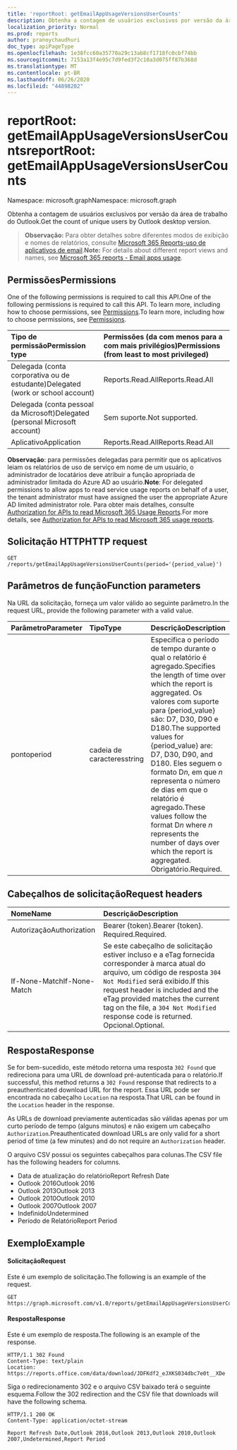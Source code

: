```yaml
---
title: 'reportRoot: getEmailAppUsageVersionsUserCounts'
description: Obtenha a contagem de usuários exclusivos por versão da área de trabalho do Outlook.
localization_priority: Normal
ms.prod: reports
author: pranoychaudhuri
doc_type: apiPageType
ms.openlocfilehash: 1e38fcc60a35770a29c13ab8cf1718fc0cbf74bb
ms.sourcegitcommit: 7153a13f4e95c7d9fed3f2c10a3d075ff87b368d
ms.translationtype: MT
ms.contentlocale: pt-BR
ms.lasthandoff: 06/26/2020
ms.locfileid: "44898202"
---
```

# <a name="reportroot-getemailappusageversionsusercounts"></a><span data-ttu-id="80184-103">reportRoot: getEmailAppUsageVersionsUserCounts</span><span class="sxs-lookup"><span data-stu-id="80184-103">reportRoot: getEmailAppUsageVersionsUserCounts</span></span>

<span data-ttu-id="80184-104">Namespace: microsoft.graph</span><span class="sxs-lookup"><span data-stu-id="80184-104">Namespace: microsoft.graph</span></span>

<span data-ttu-id="80184-105">Obtenha a contagem de usuários exclusivos por versão da área de trabalho do Outlook.</span><span class="sxs-lookup"><span data-stu-id="80184-105">Get the count of unique users by Outlook desktop version.</span></span>

> <span data-ttu-id="80184-106">**Observação:** Para obter detalhes sobre diferentes modos de exibição e nomes de relatórios, consulte [Microsoft 365 Reports-uso de aplicativos de email](https://support.office.com/client/Email-apps-usage-c2ce12a2-934f-4dd4-ba65-49b02be4703d).</span><span class="sxs-lookup"><span data-stu-id="80184-106">**Note:** For details about different report views and names, see [Microsoft 365 reports - Email apps usage](https://support.office.com/client/Email-apps-usage-c2ce12a2-934f-4dd4-ba65-49b02be4703d).</span></span>

## <a name="permissions"></a><span data-ttu-id="80184-107">Permissões</span><span class="sxs-lookup"><span data-stu-id="80184-107">Permissions</span></span>

<span data-ttu-id="80184-108">One of the following permissions is required to call this API.</span><span class="sxs-lookup"><span data-stu-id="80184-108">One of the following permissions is required to call this API.</span></span> <span data-ttu-id="80184-109">To learn more, including how to choose permissions, see [Permissions](/graph/permissions-reference).</span><span class="sxs-lookup"><span data-stu-id="80184-109">To learn more, including how to choose permissions, see [Permissions](/graph/permissions-reference).</span></span>

| <span data-ttu-id="80184-110">Tipo de permissão</span><span class="sxs-lookup"><span data-stu-id="80184-110">Permission type</span></span>                        | <span data-ttu-id="80184-111">Permissões (da com menos para a com mais privilégios)</span><span class="sxs-lookup"><span data-stu-id="80184-111">Permissions (from least to most privileged)</span></span> |
| :------------------------------------- | :--------------------------------------- |
| <span data-ttu-id="80184-112">Delegada (conta corporativa ou de estudante)</span><span class="sxs-lookup"><span data-stu-id="80184-112">Delegated (work or school account)</span></span>     | <span data-ttu-id="80184-113">Reports.Read.All</span><span class="sxs-lookup"><span data-stu-id="80184-113">Reports.Read.All</span></span>                         |
| <span data-ttu-id="80184-114">Delegada (conta pessoal da Microsoft)</span><span class="sxs-lookup"><span data-stu-id="80184-114">Delegated (personal Microsoft account)</span></span> | <span data-ttu-id="80184-115">Sem suporte.</span><span class="sxs-lookup"><span data-stu-id="80184-115">Not supported.</span></span>                           |
| <span data-ttu-id="80184-116">Aplicativo</span><span class="sxs-lookup"><span data-stu-id="80184-116">Application</span></span>                            | <span data-ttu-id="80184-117">Reports.Read.All</span><span class="sxs-lookup"><span data-stu-id="80184-117">Reports.Read.All</span></span>                         |

<span data-ttu-id="80184-118">**Observação**: para permissões delegadas para permitir que os aplicativos leiam os relatórios de uso de serviço em nome de um usuário, o administrador de locatários deve atribuir a função apropriada de administrador limitada do Azure AD ao usuário.</span><span class="sxs-lookup"><span data-stu-id="80184-118">**Note**: For delegated permissions to allow apps to read service usage reports on behalf of a user, the tenant administrator must have assigned the user the appropriate Azure AD limited administrator role.</span></span> <span data-ttu-id="80184-119">Para obter mais detalhes, consulte [Authorization for APIs to read Microsoft 365 Usage Reports](/graph/reportroot-authorization).</span><span class="sxs-lookup"><span data-stu-id="80184-119">For more details, see [Authorization for APIs to read Microsoft 365 usage reports](/graph/reportroot-authorization).</span></span>

## <a name="http-request"></a><span data-ttu-id="80184-120">Solicitação HTTP</span><span class="sxs-lookup"><span data-stu-id="80184-120">HTTP request</span></span>


<!-- { "blockType": "ignored" } --> 

```http
GET /reports/getEmailAppUsageVersionsUserCounts(period='{period_value}')
```

## <a name="function-parameters"></a><span data-ttu-id="80184-121">Parâmetros de função</span><span class="sxs-lookup"><span data-stu-id="80184-121">Function parameters</span></span>

<span data-ttu-id="80184-122">Na URL da solicitação, forneça um valor válido ao seguinte parâmetro.</span><span class="sxs-lookup"><span data-stu-id="80184-122">In the request URL, provide the following parameter with a valid value.</span></span>

| <span data-ttu-id="80184-123">Parâmetro</span><span class="sxs-lookup"><span data-stu-id="80184-123">Parameter</span></span> | <span data-ttu-id="80184-124">Tipo</span><span class="sxs-lookup"><span data-stu-id="80184-124">Type</span></span>   | <span data-ttu-id="80184-125">Descrição</span><span class="sxs-lookup"><span data-stu-id="80184-125">Description</span></span>                              |
| :-------- | :----- | :--------------------------------------- |
| <span data-ttu-id="80184-126">ponto</span><span class="sxs-lookup"><span data-stu-id="80184-126">period</span></span>    | <span data-ttu-id="80184-127">cadeia de caracteres</span><span class="sxs-lookup"><span data-stu-id="80184-127">string</span></span> | <span data-ttu-id="80184-128">Especifica o período de tempo durante o qual o relatório é agregado.</span><span class="sxs-lookup"><span data-stu-id="80184-128">Specifies the length of time over which the report is aggregated.</span></span> <span data-ttu-id="80184-129">Os valores com suporte para {period_value} são: D7, D30, D90 e D180.</span><span class="sxs-lookup"><span data-stu-id="80184-129">The supported values for {period_value} are: D7, D30, D90, and D180.</span></span> <span data-ttu-id="80184-130">Eles seguem o formato D*n*, em que *n* representa o número de dias em que o relatório é agregado.</span><span class="sxs-lookup"><span data-stu-id="80184-130">These values follow the format D*n* where *n* represents the number of days over which the report is aggregated.</span></span> <span data-ttu-id="80184-131">Obrigatório.</span><span class="sxs-lookup"><span data-stu-id="80184-131">Required.</span></span> |

## <a name="request-headers"></a><span data-ttu-id="80184-132">Cabeçalhos de solicitação</span><span class="sxs-lookup"><span data-stu-id="80184-132">Request headers</span></span>

| <span data-ttu-id="80184-133">Nome</span><span class="sxs-lookup"><span data-stu-id="80184-133">Name</span></span>          | <span data-ttu-id="80184-134">Descrição</span><span class="sxs-lookup"><span data-stu-id="80184-134">Description</span></span>                              |
| :------------ | :--------------------------------------- |
| <span data-ttu-id="80184-135">Autorização</span><span class="sxs-lookup"><span data-stu-id="80184-135">Authorization</span></span> | <span data-ttu-id="80184-136">Bearer {token}.</span><span class="sxs-lookup"><span data-stu-id="80184-136">Bearer {token}.</span></span> <span data-ttu-id="80184-137">Required.</span><span class="sxs-lookup"><span data-stu-id="80184-137">Required.</span></span>                |
| <span data-ttu-id="80184-138">If-None-Match</span><span class="sxs-lookup"><span data-stu-id="80184-138">If-None-Match</span></span> | <span data-ttu-id="80184-139">Se este cabeçalho de solicitação estiver incluso e a eTag fornecida corresponder à marca atual do arquivo, um código de resposta `304 Not Modified` será exibido.</span><span class="sxs-lookup"><span data-stu-id="80184-139">If this request header is included and the eTag provided matches the current tag on the file, a `304 Not Modified` response code is returned.</span></span> <span data-ttu-id="80184-140">Opcional.</span><span class="sxs-lookup"><span data-stu-id="80184-140">Optional.</span></span> |

## <a name="response"></a><span data-ttu-id="80184-141">Resposta</span><span class="sxs-lookup"><span data-stu-id="80184-141">Response</span></span>

<span data-ttu-id="80184-142">Se for bem-sucedido, este método retorna uma resposta `302 Found` que redireciona para uma URL de download pré-autenticada para o relatório.</span><span class="sxs-lookup"><span data-stu-id="80184-142">If successful, this method returns a `302 Found` response that redirects to a preauthenticated download URL for the report.</span></span> <span data-ttu-id="80184-143">Essa URL pode ser encontrada no cabeçalho `Location` na resposta.</span><span class="sxs-lookup"><span data-stu-id="80184-143">That URL can be found in the `Location` header in the response.</span></span>

<span data-ttu-id="80184-144">As URLs de download previamente autenticadas são válidas apenas por um curto período de tempo (alguns minutos) e não exigem um cabeçalho `Authorization`.</span><span class="sxs-lookup"><span data-stu-id="80184-144">Preauthenticated download URLs are only valid for a short period of time (a few minutes) and do not require an `Authorization` header.</span></span>

<span data-ttu-id="80184-145">O arquivo CSV possui os seguintes cabeçalhos para colunas.</span><span class="sxs-lookup"><span data-stu-id="80184-145">The CSV file has the following headers for columns.</span></span>

- <span data-ttu-id="80184-146">Data de atualização do relatório</span><span class="sxs-lookup"><span data-stu-id="80184-146">Report Refresh Date</span></span>
- <span data-ttu-id="80184-147">Outlook 2016</span><span class="sxs-lookup"><span data-stu-id="80184-147">Outlook 2016</span></span>
- <span data-ttu-id="80184-148">Outlook 2013</span><span class="sxs-lookup"><span data-stu-id="80184-148">Outlook 2013</span></span>
- <span data-ttu-id="80184-149">Outlook 2010</span><span class="sxs-lookup"><span data-stu-id="80184-149">Outlook 2010</span></span>
- <span data-ttu-id="80184-150">Outlook 2007</span><span class="sxs-lookup"><span data-stu-id="80184-150">Outlook 2007</span></span>
- <span data-ttu-id="80184-151">Indefinido</span><span class="sxs-lookup"><span data-stu-id="80184-151">Undetermined</span></span>
- <span data-ttu-id="80184-152">Período de Relatório</span><span class="sxs-lookup"><span data-stu-id="80184-152">Report Period</span></span>

## <a name="example"></a><span data-ttu-id="80184-153">Exemplo</span><span class="sxs-lookup"><span data-stu-id="80184-153">Example</span></span>

#### <a name="request"></a><span data-ttu-id="80184-154">Solicitação</span><span class="sxs-lookup"><span data-stu-id="80184-154">Request</span></span>

<span data-ttu-id="80184-155">Este é um exemplo de solicitação.</span><span class="sxs-lookup"><span data-stu-id="80184-155">The following is an example of the request.</span></span>


<!--{
  "blockType": "ignored",
  "isComposable": true,
  "name": "reportroot_getemailappusageversionsusercounts"
}-->

```msgraph-interactive
GET https://graph.microsoft.com/v1.0/reports/getEmailAppUsageVersionsUserCounts(period='D7')
```


#### <a name="response"></a><span data-ttu-id="80184-156">Resposta</span><span class="sxs-lookup"><span data-stu-id="80184-156">Response</span></span>

<span data-ttu-id="80184-157">Este é um exemplo de resposta.</span><span class="sxs-lookup"><span data-stu-id="80184-157">The following is an example of the response.</span></span>

<!-- {
  "blockType": "response",
  "truncated": true,
  "@odata.type": "microsoft.graph.report"
} -->

```http
HTTP/1.1 302 Found
Content-Type: text/plain
Location: https://reports.office.com/data/download/JDFKdf2_eJXKS034dbc7e0t__XDe
```

<span data-ttu-id="80184-158">Siga o redirecionamento 302 e o arquivo CSV baixado terá o seguinte esquema.</span><span class="sxs-lookup"><span data-stu-id="80184-158">Follow the 302 redirection and the CSV file that downloads will have the following schema.</span></span>

<!-- { "blockType": "ignored" } --> 

```http
HTTP/1.1 200 OK
Content-Type: application/octet-stream

Report Refresh Date,Outlook 2016,Outlook 2013,Outlook 2010,Outlook 2007,Undetermined,Report Period
```
<!-- uuid: 8fcb5dbc-d5aa-4681-8e31-b001d5168d79 
2015-10-25 14:57:30 UTC -->
<!-- {
  "type": "#page.annotation",
  "description": "Example",
  "keywords": "",
  "section": "documentation",
  "tocPath": "",
  "suppressions": [
  ]
}-->
